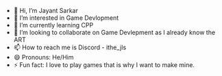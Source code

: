 - 👋 Hi, I’m Jayant Sarkar
- 👀 I’m interested in Game Devlopment
- 🌱 I’m currently learning CPP 
- 💞️ I’m looking to collaborate on Game Devlepment as I already know the ART
- 📫 How to reach me is Discord - ithe_jls
- 😄 Pronouns: He/Him
- ⚡ Fun fact: I love to play games that is why I want to make mine.

<!---
ithejls/ithejls is a ✨ special ✨ repository because its `README.md` (this file) appears on your GitHub profile.
You can click the Preview link to take a look at your changes.
--->
